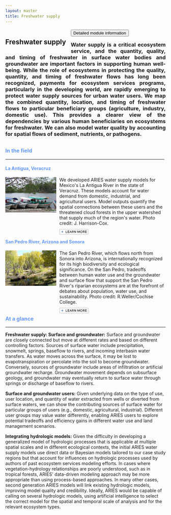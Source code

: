 ```yaml
---
layout: master
title: Freshwater supply
---
```

<div style="height:30px;border:0px solid red">
  <h2 style="float:left;margin-right:15px;border:0px solid black">Freshwater supply</h2>
  <button type="button" onclick="window.location='waterspecs.html'" style="margin-top:3px">Detailed module information</button>
</div>
<h3 style="text-align:justify;margin:10px 0px;border:0px solid green">
  Water supply is a critical ecosystem service, and the quantity, quality, 
  and timing of freshwater in surface water bodies and groundwater are important 
  factors in supporting human well-being.  While the role of ecosystems in 
  protecting the quality, quantity, and timing of freshwater flows has long been 
  recognized, payments for ecosystem services programs, particularly in the 
  developing world, are rapidly emerging to protect water supply sources for urban 
  water users.  We map the combined quantity, location, and timing of freshwater 
  flows to particular beneficiary groups (agriculture, industry, domestic use).  
  This provides a clearer view of the dependencies by various human beneficiaries 
  on ecosystems for freshwater.  We can also model water quality by accounting for 
  spatial flows of sediment, nutrients, or pathogens.
</h3>
<div style="width:500px;margin-right:15px;float:left">
  <h3 style="color:#69F">In the field</h3>
  <hr style="margin-bottom:5px" />
  <div style="height:210px; border:0px solid black">
    <h4 style="color:#6699FF;text-align:left">La Antigua, Veracruz</h4>
    <img alt="La Antigua Photo by Jen Harrison-Cox" src="images/veracruz-la%20Antigua%20075.jpg" class="roundedImage" height="111" width="160" style="margin:0px 10px 50px 0px;float:left">
    <p style="text-align:left">
      We developed ARIES water supply models for Mexico's La Antigua River in the 
      state of Veracruz.  These models account for water demand from domestic, 
      industrial, and agricultural users.  Model outputs quantify the spatial 
      connections between these users and the threatened cloud forests in the 
      upper watershed that supply much of the region's water. Photo credit: J. Harrison-Cox.
      <br />
      <a href="veracruz.html"><img src="images/learn.gif" style="margin-top:10px" /></a>
    </p>
  </div>
  <div style="height:240px; border:0px solid black">
    <h4 style="color:#6699FF;text-align:left">San Pedro River, Arizona and Sonora</h4>
    <img src="images/6cgsan-pedro-leaves26a.jpg" class="roundedImage" height="111" width="160" style="margin:0px 10px 80px 0px;float:left">
    <p style="text-align:left">
      The San Pedro River, which flows north from Sonora into Arizona, is internationally 
      recognized for its high biodiversity and ecological significance.  On the San Pedro, 
      tradeoffs between human water use and the groundwater and surface flow that support 
      the San Pedro River's riparian ecosystems are at the forefront of debates about population, 
      water use, and sustainability. Photo credit: R.Weller/Cochise College.
      <br />
      <a href="sanpedro.html"><img src="images/learn.gif" style="margin-top:10px" /></a>
    </p>
  </div>
</div>
<div style="height:480px;border:0px solid black">
  <h3 style="color:#69F">At a glance</h3>
  <hr style="margin-bottom:5px" />
  <p style="margin-bottom:15px">
    <strong>Freshwater supply: Surface and groundwater:</strong> Surface and groundwater are 
     closely connected but move at different rates and based on different controlling factors.  
     Sources of surface water include precipitation, snowmelt, springs, baseflow to rivers, 
     and incoming interbasin water transfers. As water moves across the surface, it may be 
     lost to evapotranspiration or percolate into the soil to become groundwater.  Conversely, 
     sources of groundwater include areas of infiltration or artificial groundwater recharge. 
     Groundwater movement depends on subsurface geology, and groundwater may eventually return 
     to surface water through springs or discharge of baseflow to rivers.
  </p>
  <p style="margin-bottom:15px">
    <strong>Surface and groundwater users:</strong> Given underlying data on the type 
     of use, user location, and quantity of water extracted from wells or diverted from 
     surface waters, we can show the contributing sources of surface water for particular 
     groups of users (e.g., domestic, agricultural, industrial).  Different user groups 
     may value water differently, enabling ARIES users to explore potential tradeoffs 
     and efficiency gains in different water use and land management scenarios.
  </p>
  <p style="margin-bottom:15px">
    <strong>Integrating hydrologic models:</strong> Given the difficulty in developing a generalized 
     model of hydrologic processes that is applicable at multiple spatial scales and in different 
     ecological contexts, the initial ARIES water supply models use direct data or Bayesian models 
     tailored to our case study regions but that account for influences on hydrologic processes 
     used by authors of past ecosystem services modeling efforts.  In cases where vegetation-hydrology 
     relationships are poorly understood, such as in tropical forests, ARIES' data-driven modeling 
     approach may be more appropriate than using process-based approaches.  In many other cases, 
     second generation ARIES models will link existing hydrologic models, improving model quality 
     and credibility. Ideally, ARIES would be capable of calling on several hydrologic models, 
     using artificial intelligence to select the correct model for the spatial and temporal scale of 
     analysis and for the relevant ecosystem types.
  </p>
</div>
